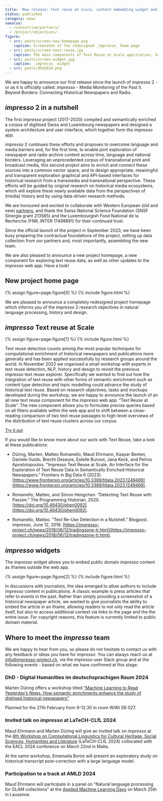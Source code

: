 ```yaml
---
title: 'New release: Text reuse at Scale, content embedding widget and new revived project home page'
status: published
category: news
seealso:
  - /consortium/partners/
  - /project/objectives/
figure:
  - src: posts/screen-new-homepage.png
    caption: Screenshot of the redesigned _impresso_ home page
  - src: posts/screen-text-reuse.jpg
    caption: The main components of Text Reuse at Scale application, Search and Filter Pane (left) and Overview, Statistics and Passages tabs (centre)
  - src: posts/screen-widget.jpg
    caption: _impresso_ widget
  - src: posts/dhd2024.png
---
```


We are happy to announce our first release since the launch of _impresso_ 2 - or as it is officially called: _impresso_ - Media Monitoring of the Past II. Beyond Borders: Connecting Historical Newspapers and Radio. 

<!-- more -->

## _impresso_ 2 in a nutshell 

The first _impresso_ project (2017-2020) compiled and semantically enriched a corpus of digitised Swiss and Luxembourg newspapers and designed a system architecture and user interface, which together form the _impresso_ app.

_impresso_ 2 continues these efforts and proposes to overcome language and media barriers and, for the first time, to enable joint exploration of newspaper and radio archive content across time, language and national borders. Leveraging an unprecedented corpus of transnational print and broadcast media, this second project aims to enrich and connect these sources into a common vector space, and to design appropriate, meaningful and transparent exploration graphical and API-based interfaces for historical research from a transmedia and transnational perspective. These efforts will be guided by original research on historical media ecosystems, which will explore these newly available data from the perspectives of (media) history and by using data-driven research methods.

We are honoured and excited to collaborate with Western European (old and new) [partners](/consortium/partners/), and thank the Swiss National Science Foundation (SNSF Sinergia grant 213585) and the Luxembourgish Fond National de la Recherche (FNR, INTER 17498891) for their continued trust. 

Since the official launch of the project in September 2023, we have been busy preparing the contractual foundations of the project, setting up data collection from our partners and, most importantly, assembling the new team.

We are also pleased to announce a new project homepage, a new component for exploring text reuse data, as well as other updates to the _impresso_ web app. Have a look!

## New project home page

{% assign figure=page.figure[0] %}
{% include figure.html %}

We are pleased to announce a completely redesigned project homepage which informs you of the _impresso_ 2 research objectives in natural language processing, history and design.

## _impresso_ Text reuse at Scale

{% assign figure=page.figure[1] %}
{% include figure.html %}

Text reuse detection counts among the most popular techniques for computational enrichment of historical newspapers and publications more generally and has been applied successfully by research groups around the world. In November 2022 we organised a small workshop with experts in text reuse detection, NLP, history and design to revisit the previous _impresso_ text reuse explorer. Specifically we wanted to find out how the integration of text reuse with other forms of semantic enrichment such as content type detection and topic modelling could advance the study of historical text reuse.
Based on research objectives, tasks and mockups developed during the workshop, we are happy to announce the launch of an all new text reuse component for the _impresso_ web app: “Text Reuse at Scale”.
The new component allows you to formulate precise queries based on all filters available within the web app and to shift between a close-reading comparison of two text reuse passages to high-level overviews of the distribution of text reuse clusters across our corpus.

[Try it out](https://impresso-project.ch/app/text-reuse/)

If you would like to know more about our work with Text Reuse, take a look at these publications:

- Düring, Marten, Matteo Romanello, Maud Ehrmann, Kaspar Beelen, Daniele Guido, Brecht Deseure, Estelle Bunout, Jana Keck, and Petros Apostolopoulos. “Impresso Text Reuse at Scale. An Interface for the Exploration of Text Reuse Data in Semantically Enriched Historical Newspapers.” Frontiers in Big Data 6 (2023). [https://www.frontiersin.org/articles/10.3389/fdata.2023.1249469](https://www.frontiersin.org/articles/10.3389/fdata.2023.1249469).

- Romanello, Matteo, and Simon Hengchen. “Detecting Text Reuse with Passim.” The Programming Historian, 2020. [https://doi.org/10.46430/phen0092](https://doi.org/10.46430/phen0092).

- Romanello, Matteo. “Text Re-Use Detection in a Nutshell.” Blogpost. impresso, June 12, 2018. [https://impresso-project.ch/news/2018/06/12/tradingzone-tr.html](https://impresso-project.ch/news/2018/06/12/tradingzone-tr.html).

## _impresso_ widgets

The _impresso_ widget allows you to embed public domain _impresso_ content as iframes outside the web app.

{% assign figure=page.figure[2] %}
{% include figure.html %}

In discussions with journalists, the idea emerged to allow authors to include _impresso_ content in publications. A classic example is press articles that refer to events in the past. Rather than simply providing a screenshot of a historical newspaper article, we wanted to give journalists the ability to embed the article in an iframe, allowing readers to not only read the article itself, but also to access additional  context via links to the page and the the entire issue. For copyright reasons, this feature is currently limited to public domain material.

## Where to meet the _impresso_ team

We are happy to hear from you, so please do not hesitate to contact us with any feedback or ideas you have for _impresso_. You can always reach us at info@impresso-project.ch, via the _impresso_ user Slack group and at the following events - based on what we have confirmed at this stage:

### DhD - Digital Humanities im deutschsprachigen Raum 2024 

Marten Düring offers a workshop titled [“Machine Learning to Read Yesterday’s News. How semantic enrichments enhance the study of digitised historical newspapers”](https://dhd2024.dig-hum.de/w18-machine-learning-to-read-yesterdays-news-how-semantic-enrichments-enhance-the-study-of-digitised-historical-newspapers/)

Planned for the 27th February from 9-12.30 in room WiWi SR 027.

### Invited talk on _impresso_ at LaTeCH-CLfL 2024			

Maud Ehrmann and Marten Düring will give an invited talk on _impresso_ at the [8th Workshop on Computational Linguistics for Cultural Heritage, Social Sciences, Humanities and Literature](https://sighum.wordpress.com/events/latech-clfl-2024/) (LaTeCH-CLfL 2024) collocated with the EACL 2024 conference on March 22nd in Malta.

At the same workshop, Emanuela Boros will present an exploratory study on historical transcript post-correction with a large language model. 

### Participation to a track at AMLD 2024

Maud Ehrmann will participate in a panel on “Natural language processing for GLAM collections" at the [Applied Machine Learning Days](https://2024.appliedmldays.org/) on March 25th in Lausanne.
